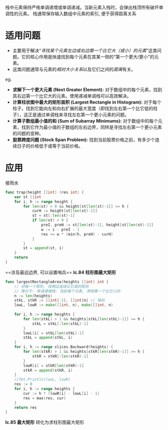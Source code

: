 栈中元素保持严格单调递增或单调递减。当新元素入栈时，会弹出栈顶所有破坏单调性的元素。
栈通常保存输入数组中元素的索引, 便于获得距离关系
# 适用问题
- 主要用于解决“*寻找某个元素左边或右边第一个比它大（或小）的元素*”这类问题。它的核心作用是快速找到每个元素在其某一侧的“第一个更大/更小”的元素。
- 这类问题通常与元素的*相对大小关系*以及它们之间的*距离*有关。

eg.
- **求解下一个更大元素 (Next Greater Element):** 对于数组中的每个元素，找到其右边第一个比它大的元素。使用递减单调栈可以高效解决。
- **计算柱状图中最大的矩形面积 (Largest Rectangle in Histogram):** 对于每个柱子，找到它能向左和向右扩展的最大宽度（即找到左右第一个比它低的柱子），这正是通过单调栈来寻找左右第一个更小元素的问题。
- **计算子数组最小值的和 (Sum of Subarray Minimums):** 对于数组中的每个元素，找到它作为最小值的子数组的左右边界，同样是寻找左右第一个更小元素的问题的变种。
- **股票跨度问题 (Stock Span Problem):** 找到当前股票价格之前，有多少个连续日子的价格低于或等于当前价格。
# 应用
接雨水
```go
func trap(height []int) (res int) {
	var st []int
	for i, h := range height {
		for len(st) > 0 && height[st[len(st)-1]] <= h {
			curH := height[st[len(st)-1]]
			st = st[:len(st)-1]
			if len(st) > 0 {
				preI, preH := st[len(st)-1], height[st[len(st)-1]]
				w := i - preI - 1
				res += w * (min(h, preH) - curH)
			}
		}
		st = append(st, i)
	}
	return
}

```

==涉及最远边界, 可以设置哨兵==
**lc.84 柱形图最大矩形**
```go
func largestRectangleArea(heights []int) int {
	// 对每一个矩形, 找两边连续比它高的矩形
	// 等价于: 单调递增栈: 找到每个元素, 两侧第一个比它小的
	n := len(heights)
	stkL, stkR := []int{-1}, []int{n} // 哨兵
	lowL, lowR := make([]int, n), make([]int, n)
	
	for i, h := range heights {
		for len(stkL) > 1 && heights[stkL[len(stkL)-1]] >= h {
			stkL = stkL[:len(stkL)-1]
		}
		lowL[i] = stkL[len(stkL)-1]
		stkL = append(stkL, i)
	}
	for i, h := range slices.Backward(heights) {
		for len(stkR) > 1 && heights[stkR[len(stkR)-1]] >= h {
			stkR = stkR[:len(stkR)-1]
		}
		lowR[i] = stkR[len(stkR)-1]
		stkR = append(stkR, i)
	}
	//fmt.Println(lowL, lowR)
	res := 0
	for i, h := range heights {
		cur := h * (lowR[i] - lowL[i] - 1)
		res = max(res, cur)
	}
	return res
}

```

**lc.85 最大矩形**
转化为求柱形图最大矩形


